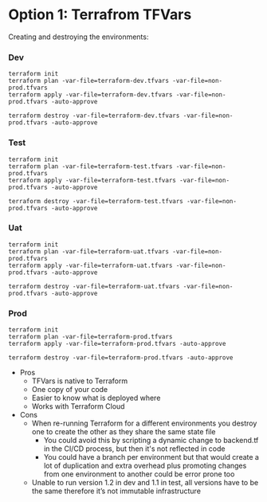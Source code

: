 # Option 1: Terrafrom TFVars

Creating and destroying the environments:


### Dev 
```
terraform init
terraform plan -var-file=terraform-dev.tfvars -var-file=non-prod.tfvars
terraform apply -var-file=terraform-dev.tfvars -var-file=non-prod.tfvars -auto-approve

terraform destroy -var-file=terraform-dev.tfvars -var-file=non-prod.tfvars -auto-approve
```

### Test
```
terraform init
terraform plan -var-file=terraform-test.tfvars -var-file=non-prod.tfvars
terraform apply -var-file=terraform-test.tfvars -var-file=non-prod.tfvars -auto-approve

terraform destroy -var-file=terraform-test.tfvars -var-file=non-prod.tfvars -auto-approve
```

### Uat
```
terraform init
terraform plan -var-file=terraform-uat.tfvars -var-file=non-prod.tfvars
terraform apply -var-file=terraform-uat.tfvars -var-file=non-prod.tfvars -auto-approve

terraform destroy -var-file=terraform-uat.tfvars -var-file=non-prod.tfvars -auto-approve
```

### Prod
```
terraform init
terraform plan -var-file=terraform-prod.tfvars
terraform apply -var-file=terraform-prod.tfvars -auto-approve

terraform destroy -var-file=terraform-prod.tfvars -auto-approve
```

- Pros
    - TFVars is native to Terraform
    - One copy of your code	
    - Easier to know what is deployed where
    - Works with Terraform Cloud
- Cons
    - When re-running Terraform for a different environments you destroy one to create the other as they share the same state file
        - You could avoid this by scripting a dynamic change to backend.tf in the CI/CD process, but then it's not reflected in code
        - You could have a branch per environment but that would create a lot of duplication and extra overhead plus promoting changes from one environment to another could be error prone too
    - Unable to run version 1.2 in dev and 1.1 in test, all versions have to be the same therefore it’s not immutable infrastructure
